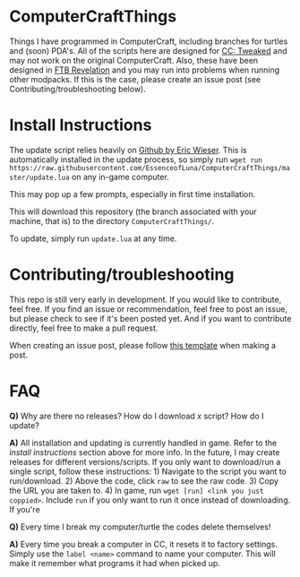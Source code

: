 # ComputerCraftThings

Things I have programmed in ComputerCraft, including branches for turtles and (soon) PDA's. All of the scripts here are designed for [CC: Tweaked](https://www.curseforge.com/minecraft/mc-mods/cc-tweaked) and may not work on the original ComputerCraft. Also, these have been designed in [FTB Revelation](https://www.curseforge.com/minecraft/modpacks/ftb-revelation) and you may run into problems when running other modpacks. If this is the case, please create an issue post (see Contributing/troubleshooting below).

# Install Instructions

The update script relies heavily on [Github by Eric Wieser](https://github.com/eric-wieser/computercraft-github). This is automatically installed in the update process, so simply run ```wget run https://raw.githubusercontent.com/EssenceofLuna/ComputerCraftThings/master/update.lua``` on any in-game computer.

This may pop up a few prompts, especially in first time installation.

This will download this repository (the branch associated with your machine, that is) to the directory `ComputerCraftThings/`.

To update, simply run `update.lua` at any time.

# Contributing/troubleshooting

This repo is still very early in development. If you would like to contribute, feel free. If you find an issue or recommendation, feel free to post an issue, but please check to see if it's been posted yet. And if you want to contribute directly, feel free to make a pull request.

When creating an issue post, please follow [this template](https://github.com/EssenceofLuna/ComputerCraftThings/wiki/Issues-Template) when making a post.

# FAQ

**Q)** Why are there no releases? How do I download *x* script? How do I update?

**A)** All installation and updating is currently handled in game. Refer to the *install instructions* section above for more info. In the future, I may create releases for different versions/scripts. If you only want to download/run a single script, follow these instructions: 1) Navigate to the script you want to run/download. 2) Above the code, click `raw` to see the raw code. 3) Copy the URL you are taken to. 4) In game, run `wget [run] <link you just coppied>`. Include `run` if you only want to run it once instead of downloading. If you're

**Q)** Every time I break my computer/turtle the codes delete themselves!

**A)** Every time you break a computer in CC, it resets it to factory settings. Simply use the `label <name>` command to name your computer. This will make it remember what programs it had when picked up.
